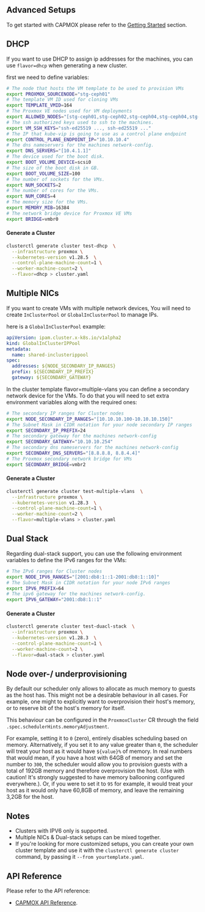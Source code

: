## Advanced Setups

To get started with CAPMOX please refer to the [Getting Started](Usage.md#quick-start) section.

## DHCP

If you want to use DHCP to assign ip addresses for the machines, you can use `flavor=dhcp` when generating a new cluster.

first we need to define variables:  
```bash
# The node that hosts the VM template to be used to provision VMs
export PROXMOX_SOURCENODE="stg-ceph01"
# The template VM ID used for cloning VMs
export TEMPLATE_VMID=164
# The Proxmox VE nodes used for VM deployments
export ALLOWED_NODES="[stg-ceph01,stg-ceph02,stg-ceph04,stg-ceph04,stg-ceph05]"
# The ssh authorized keys used to ssh to the machines.
export VM_SSH_KEYS="ssh-ed25519 ..., ssh-ed25519 ..."
# The IP that kube-vip is going to use as a control plane endpoint
export CONTROL_PLANE_ENDPOINT_IP="10.10.10.4"   
# The dns nameservers for the machines network-config.
export DNS_SERVERS="[10.4.1.1]"
# The device used for the boot disk.   
export BOOT_VOLUME_DEVICE=scsi0
# The size of the boot disk in GB.
export BOOT_VOLUME_SIZE=100
# The number of sockets for the VMs.
export NUM_SOCKETS=2
# The number of cores for the VMs.
export NUM_CORES=4
# The memory size for the VMs.
export MEMORY_MIB=16384
# The network bridge device for Proxmox VE VMs
export BRIDGE=vmbr0
```

#### Generate a Cluster

```bash
clusterctl generate cluster test-dhcp  \
  --infrastructure proxmox \
  --kubernetes-version v1.28.5  \
  --control-plane-machine-count=1 \
  --worker-machine-count=2 \
  --flavor=dhcp > cluster.yaml
```

## Multiple NICs

If you want to create VMs with multiple network devices,
You will need to create `InClusterPool` or `GlobalInClusterPool` to manage IPs.

here is a `GlobalInClusterPool` example:

```yaml
apiVersion: ipam.cluster.x-k8s.io/v1alpha2
kind: GlobalInClusterIPPool
metadata:
  name: shared-inclusterippool
spec:
  addresses: ${NODE_SECONDARY_IP_RANGES}
  prefix: ${SECONDARY_IP_PREFIX}
  gateway: ${SECONDARY_GATEWAY}
```

In the cluster template flavor=multiple-vlans you can define a secondary network device for the VMs.
To do that you will need to set extra environment variables along with the required ones:

```bash
# The secondary IP ranges for Cluster nodes
export NODE_SECONDARY_IP_RANGES="[10.10.10.100-10.10.10.150]"
# The Subnet Mask in CIDR notation for your node secondary IP ranges
export SECONDARY_IP_PREFIX=24
# The secondary gateway for the machines network-config
export SECONDARY_GATEWAY="10.10.10.254"
# The secondary dns nameservers for the machines network-config
export SECONDARY_DNS_SERVERS="[8.8.8.8, 8.8.4.4]"
# The Proxmox secondary network bridge for VMs
export SECONDARY_BRIDGE=vmbr2
```

#### Generate a Cluster

```bash
clusterctl generate cluster test-multiple-vlans  \
  --infrastructure proxmox \
  --kubernetes-version v1.28.3  \
  --control-plane-machine-count=1 \
  --worker-machine-count=2 \
  --flavor=multiple-vlans > cluster.yaml
```

## Dual Stack

Regarding dual-stack support, you can use the following environment variables to define the IPv6 ranges for the VMs:

```bash
# The IPv6 ranges for Cluster nodes
export NODE_IPV6_RANGES="[2001:db8:1::1-2001:db8:1::10]"
# The Subnet Mask in CIDR notation for your node IPv6 ranges
export IPV6_PREFIX=64
# The ipv6 gateway for the machines network-config.
export IPV6_GATEWAY="2001:db8:1::1"
```

#### Generate a Cluster

```bash
clusterctl generate cluster test-duacl-stack  \
  --infrastructure proxmox \
  --kubernetes-version v1.28.3  \
  --control-plane-machine-count=1 \
  --worker-machine-count=2 \
  --flavor=dual-stack > cluster.yaml
```

## Node over-/ underprovisioning

By default our scheduler only allows to allocate as much memory to guests as the host has. This might not be a desirable behaviour in all cases. For example, one might to explicitly want to overprovision their host's memory, or to reserve bit of the host's memory for itself.

This behaviour can be configured in the `ProxmoxCluster` CR through the field `.spec.schedulerHints.memoryAdjustment`.

For example, setting it to `0` (zero), entirely disables scheduling based on memory. Alternatively, if you set it to any value greater than `0`, the scheduler will treat your host as it would have `${value}%` of memory. In real numbers that would mean, if you have a host with 64GB of memory and set the number to `300`, the scheduler would allow you to provision guests with a total of 192GB memory and therefore overprovision the host. (Use with caution! It's strongly suggested to have memory ballooning configured everywhere.). Or, if you were to set it to `95` for example, it would treat your host as it would only have 60,8GB of memory, and leave the remaining 3,2GB for the host.


## Notes

* Clusters with IPV6 only is supported.
* Multiple NICs & Dual-stack setups can be mixed together.
* If you're looking for more customized setups, you can create your own cluster template and use it with the `clusterctl generate cluster` command, by passing it `--from yourtemplate.yaml`.

## API Reference

Please refer to the API reference:
* [CAPMOX API Reference](https://doc.crds.dev/github.com/ionos-cloud/cluster-api-provider-proxmox).
